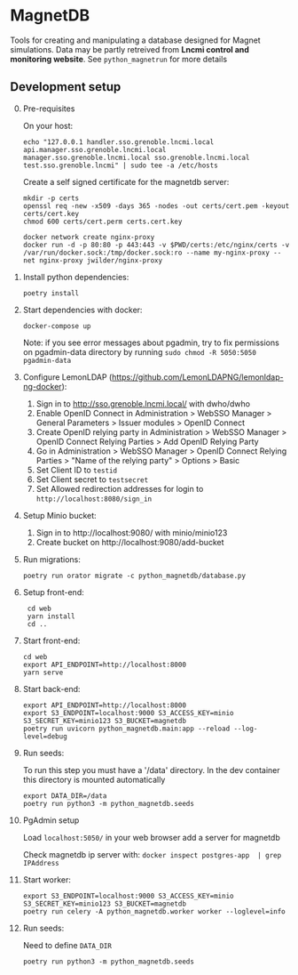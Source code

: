 # MagnetDB

Tools for creating and manipulating a database designed for Magnet simulations.
Data may be partly retreived from **Lncmi control and monitoring website**.
See `python_magnetrun` for more details

## Development setup

0. Pre-requisites

   On your host:
   ```shell
   echo "127.0.0.1 handler.sso.grenoble.lncmi.local api.manager.sso.grenoble.lncmi.local manager.sso.grenoble.lncmi.local sso.grenoble.lncmi.local test.sso.grenoble.lncmi" | sudo tee -a /etc/hosts
   ```

   Create a self signed certificate for the magnetdb server:
   
   ```shell
   mkdir -p certs
   openssl req -new -x509 -days 365 -nodes -out certs/cert.pem -keyout certs/cert.key
   chmod 600 certs/cert.perm certs.cert.key
   ```

   ```shell
   docker network create nginx-proxy
   docker run -d -p 80:80 -p 443:443 -v $PWD/certs:/etc/nginx/certs -v /var/run/docker.sock:/tmp/docker.sock:ro --name my-nginx-proxy --net nginx-proxy jwilder/nginx-proxy
   ```

1. Install python dependencies:
    ```shell
    poetry install
    ```

2. Start dependencies with docker:
    ```shell
    docker-compose up
    ```

   Note: if you see error messages about pgadmin, try to fix permissions on pgadmin-data directory by running `sudo chmod -R 5050:5050 pgadmin-data`

5. Configure LemonLDAP (https://github.com/LemonLDAPNG/lemonldap-ng-docker):
   1. Sign in to http://sso.grenoble.lncmi.local/ with dwho/dwho
   2. Enable OpenID Connect in Administration > WebSSO Manager > General Parameters > Issuer modules > OpenID Connect
   3. Create OpenID relying party in Administration > WebSSO Manager > OpenID Connect Relying Parties > Add OpenID Relying Party
   4. Go in Administration > WebSSO Manager > OpenID Connect Relying Parties > "Name of the relying party" > Options > Basic
   5. Set Client ID to `testid`
   6. Set Client secret to `testsecret`
   7. Set Allowed redirection addresses for login to `http://localhost:8080/sign_in`


3. Setup Minio bucket:
   1. Sign in to http://localhost:9080/ with minio/minio123
   2. Create bucket on http://localhost:9080/add-bucket

4. Run migrations:
    ```shell
    poetry run orator migrate -c python_magnetdb/database.py
    ```


6. Setup front-end:
   
   ```shell
    cd web
    yarn install
    cd ..
    ```

7. Start front-end:
   ```shell
   cd web
   export API_ENDPOINT=http://localhost:8000
   yarn serve
   ```

8. Start back-end:
   ```shell
   export API_ENDPOINT=http://localhost:8000
   export S3_ENDPOINT=localhost:9000 S3_ACCESS_KEY=minio S3_SECRET_KEY=minio123 S3_BUCKET=magnetdb
   poetry run uvicorn python_magnetdb.main:app --reload --log-level=debug
   ```

7. Run seeds:

   To run this step you must have a '/data' directory. In the dev container this directory is mounted automatically
   
   ```shell
   export DATA_DIR=/data
   poetry run python3 -m python_magnetdb.seeds
   ```

8. PgAdmin setup

   Load `localhost:5050/` in your web browser
   add a server for magnetdb
   
   Check magnetdb ip server with: `docker inspect postgres-app  | grep IPAddress`


9. Start worker:
   ```shell
   export S3_ENDPOINT=localhost:9000 S3_ACCESS_KEY=minio S3_SECRET_KEY=minio123 S3_BUCKET=magnetdb
   poetry run celery -A python_magnetdb.worker worker --loglevel=info
   ```

10. Run seeds:

    Need to define `DATA_DIR`
    ```shell
    poetry run python3 -m python_magnetdb.seeds
    ```
